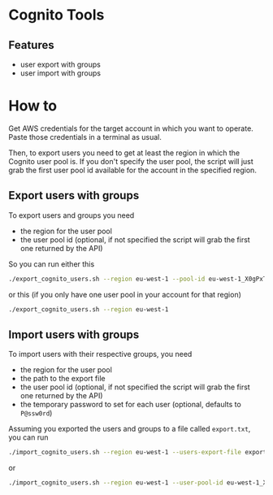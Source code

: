 # Cognito Tools

## Features
- user export with groups
- user import with groups


# How to

Get AWS credentials for the target account in which you want to operate.
Paste those credentials in a terminal as usual.

Then, to export users you need to get at least the region in which the Cognito user pool is.
If you don't specify the user pool, the script will just grab the first user pool id available
for the account in the specified region.

## Export users with groups
To export users and groups you need
- the region for the user pool
- the user pool id (optional, if not specified the script will grab the first one returned by the API)

So you can run either this
```bash
./export_cognito_users.sh --region eu-west-1 --pool-id eu-west-1_X0gPxTtR8
```

or this (if you only have one user pool in your account for that region)

```bash
./export_cognito_users.sh --region eu-west-1
```


## Import users with groups
To import users with their respective groups, you need
- the region for the user pool
- the path to the export file
- the user pool id (optional, if not specified the script will grab the first one returned by the API)
- the temporary password to set for each user (optional, defaults to `P@ssw0rd`)

Assuming you exported the users and groups to a file called `export.txt`, you can run
```bash
./import_cognito_users.sh --region eu-west-1 --users-export-file export.txt
```

or

```bash
./import_cognito_users.sh --region eu-west-1 --user-pool-id eu-west-1_X0gPxTtR8 [--temp-pwd TEMP_PASSWORD]
```